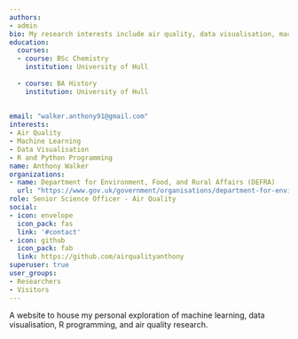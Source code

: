 ```yaml
---
authors:
- admin
bio: My research interests include air quality, data visualisation, machine learning, and R and Python programming.
education:
  courses:
  - course: BSc Chemistry
    institution: University of Hull
    
  - course: BA History
    institution: University of Hull
    
 
email: "walker.anthony91@gmail.com"
interests:
- Air Quality
- Machine Learning
- Data Visualisation
- R and Python Programming
name: Anthony Walker
organizations:
- name: Department for Environment, Food, and Rural Affairs (DEFRA)
  url: "https://www.gov.uk/government/organisations/department-for-environment-food-rural-affairs"
role: Senior Science Officer - Air Quality
social:
- icon: envelope
  icon_pack: fas
  link: '#contact'
- icon: github
  icon_pack: fab
  link: https://github.com/airqualityanthony
superuser: true
user_groups:
- Researchers
- Visitors
---
```


A website to house my personal exploration of machine learning, data visualisation, R programming, and air quality research. 
